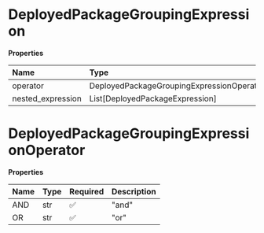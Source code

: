 # DeployedPackageGroupingExpression

**Properties**

| Name              | Type                                      | Required | Description |
| :---------------- | :---------------------------------------- | :------- | :---------- |
| operator          | DeployedPackageGroupingExpressionOperator | ✅       |             |
| nested_expression | List[DeployedPackageExpression]           | ❌       |             |

# DeployedPackageGroupingExpressionOperator

**Properties**

| Name | Type | Required | Description |
| :--- | :--- | :------- | :---------- |
| AND  | str  | ✅       | "and"       |
| OR   | str  | ✅       | "or"        |


